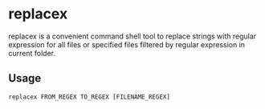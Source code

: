 # replacex
replacex is a convenient command shell tool to replace strings with regular expression for all files or specified files filtered by regular expression in current folder.


## Usage

```
replacex FROM_REGEX TO_REGEX [FILENAME_REGEX]
```
